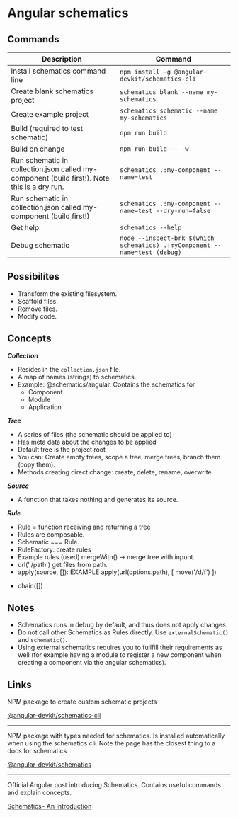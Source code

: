 # Angular schematics

## Commands
| Description |  Command |
|-|-|
| Install schematics command line |  `npm install -g @angular-devkit/schematics-cli` |
| Create blank schematics project | `schematics blank --name my-schematics`|
| Create example project | `schematics schematic --name my-schematics`|
| Build (required to test schematic) | `npm run build`|
| Build on change | `npm run build -- -w`|
| Run schematic in collection.json called my-component (build first!). Note this is a dry run. | `schematics .:my-component --name=test`|
| Run schematic in collection.json called my-component (build first!) | `schematics .:my-component --name=test --dry-run=false`|
| Get help | `schematics --help`|
| Debug schematic| `node --inspect-brk $(which schematics) .:myComponent --name=test (debug)`| 


## Possibilites
- Transform the existing filesystem.
- Scaffold files.
- Remove files.
- Modify code.

## Concepts

***Collection***
- Resides in the `collection.json` file.
- A map of names (strings) to schematics. 
- Example: @schematics/angular. Contains the schematics for
    + Component
    + Module
    + Application

***Tree***
- A series of files (the schematic should be applied to)
- Has meta data about the changes to be applied
- Default tree is the project root
- You can: Create empty trees, scope a tree, merge trees, branch them (copy them).
- Methods creating direct change: create, delete, rename, overwrite

***Source***
- A function that takes nothing and generates its source.

***Rule***
- Rule = function receiving and returning a tree
- Rules are composable.
- Schematic === Rule.
- RuleFactory: create rules
- Example rules (used) mergeWith() -> merge tree with inpunt.
- url('./path') get files from path.
- apply(source, [<LIST OF RULES>]): EXAMPLE
    apply(url(options.path), [
        move('/d/f')
    ])
+ chain([<LIST OF RULES>])


## Notes
- Schematics runs in debug by default, and thus does not apply changes.
- Do not call other Schematics as Rules directly. Use `externalSchematic()` and `schematic()`.
- Using external schematics requires you to fullfill their requirements as well (for example having a module to register a new component when creating a component via the angular schematics).
 
## Links
NPM package to create custom schematic projects

[@angular-devkit/schematics-cli](https://www.npmjs.com/package/@angular-devkit/schematics-cli)

---
NPM package with types needed for schematics. Is installed automatically when using the schematics cli. Note the page has the closest thing to a docs for schematics

[@angular-devkit/schematics](https://www.npmjs.com/package/@angular-devkit/schematics)

---
Official Angular post introducing Schematics. Contains useful commands and explain concepts.

[Schematics - An Introduction](https://blog.angular.io/schematics-an-introduction-dc1dfbc2a2b2)